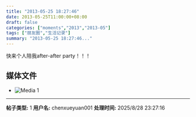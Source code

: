 ```yaml
---
title: "2013-05-25 18:27:46"
date: 2013-05-25T11:00:00+08:00
draft: false
categories: ["moments","2013","2013-05"]
tags: ["朋友圈","生活记录"]
summary: "2013-05-25 18:27:46..."
---
```


快来个人陪我after-after party！！！

## 媒体文件

- ![Media 1](/Moments/photos/2013-05-25/201305251827460.jpg)

---

**帖子类型:** 1
**用户名:** chenxueyuan001
**处理时间:** 2025/8/28 23:27:16